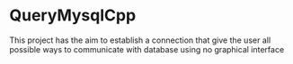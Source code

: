 # QueryMysqlCpp
This project has the aim to establish a connection that give the user all possible ways to communicate with database using no graphical interface

